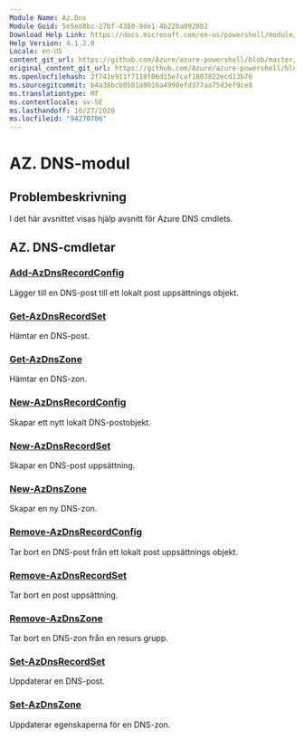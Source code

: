 ```yaml
---
Module Name: Az.Dns
Module Guid: 5e5ed8bc-27bf-4380-9de1-4b22ba0920b2
Download Help Link: https://docs.microsoft.com/en-us/powershell/module/az.dns
Help Version: 4.1.2.0
Locale: en-US
content_git_url: https://github.com/Azure/azure-powershell/blob/master/src/Dns/Dns/help/Az.DNS.md
original_content_git_url: https://github.com/Azure/azure-powershell/blob/master/src/Dns/Dns/help/Az.DNS.md
ms.openlocfilehash: 2f741e911f7118f06d15e7caf1807822ecd13b76
ms.sourcegitcommit: b4a38bcb0501a9016a4998efd377aa75d3ef9ce8
ms.translationtype: MT
ms.contentlocale: sv-SE
ms.lasthandoff: 10/27/2020
ms.locfileid: "94270706"
---
```

# AZ. DNS-modul
## Problembeskrivning
I det här avsnittet visas hjälp avsnitt för Azure DNS cmdlets.

## AZ. DNS-cmdletar
### [Add-AzDnsRecordConfig](Add-AzDnsRecordConfig.md)
Lägger till en DNS-post till ett lokalt post uppsättnings objekt.

### [Get-AzDnsRecordSet](Get-AzDnsRecordSet.md)
Hämtar en DNS-post.

### [Get-AzDnsZone](Get-AzDnsZone.md)
Hämtar en DNS-zon.

### [New-AzDnsRecordConfig](New-AzDnsRecordConfig.md)
Skapar ett nytt lokalt DNS-postobjekt.

### [New-AzDnsRecordSet](New-AzDnsRecordSet.md)
Skapar en DNS-post uppsättning.

### [New-AzDnsZone](New-AzDnsZone.md)
Skapar en ny DNS-zon.

### [Remove-AzDnsRecordConfig](Remove-AzDnsRecordConfig.md)
Tar bort en DNS-post från ett lokalt post uppsättnings objekt.

### [Remove-AzDnsRecordSet](Remove-AzDnsRecordSet.md)
Tar bort en post uppsättning.

### [Remove-AzDnsZone](Remove-AzDnsZone.md)
Tar bort en DNS-zon från en resurs grupp.

### [Set-AzDnsRecordSet](Set-AzDnsRecordSet.md)
Uppdaterar en DNS-post.

### [Set-AzDnsZone](Set-AzDnsZone.md)
Uppdaterar egenskaperna för en DNS-zon.


